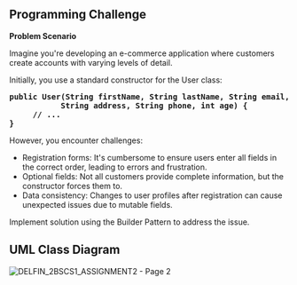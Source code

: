 ## Programming Challenge

<b>Problem Scenario</b>

Imagine you're developing an e-commerce application where customers create accounts with varying levels of detail.

Initially, you use a standard constructor for the User class:

<pre>
<b>public User(String firstName, String lastName, String email,
           String address, String phone, int age) {
     // ...
}</b>
</pre>

However, you encounter challenges:

<ul>
  <li>Registration forms: It's cumbersome to ensure users enter all fields in the correct order, leading to errors and frustration.</li>
  <li>Optional fields: Not all customers provide complete information, but the constructor forces them to.</li>
  <li>Data consistency: Changes to user profiles after registration can cause unexpected issues due to mutable fields.</li>
</ul>

Implement solution using the Builder Pattern to address the issue.

## UML Class Diagram

![DELFIN_2BSCS1_ASSIGNMENT2 - Page 2](https://github.com/FroilanDelfinJr/builderPattern/assets/142400742/10c764ca-7125-4f21-afaf-5b834c8e177e)
